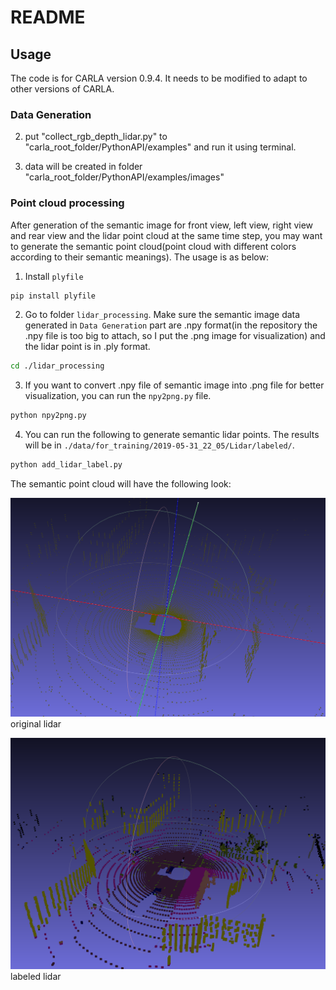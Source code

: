 # README

## Usage

The code is for CARLA version 0.9.4. It needs to be modified to adapt to other versions of CARLA.

### Data Generation

2. put "collect_rgb_depth_lidar.py" to "carla_root_folder/PythonAPI/examples" and run it using terminal. 

3. data will be created in folder "carla_root_folder/PythonAPI/examples/images"

### Point cloud processing

After generation of the semantic image for front view, left view, right view and rear view and the lidar point cloud at the same time step, you may want to generate the semantic point cloud(point cloud with different colors according to their semantic meanings). The usage is as below:

1. Install `plyfile`

```bash
pip install plyfile
```

2. Go to folder `lidar_processing`. Make sure the semantic image data generated in `Data Generation` part are .npy format(in the repository the .npy file is too big to attach, so I put the .png image for visualization) and the lidar point is in .ply format.

```bash
cd ./lidar_processing
```

3. If you want to convert .npy file of semantic image into .png file for better visualization, you can run the `npy2png.py` file.

```bash
python npy2png.py
```

4. You can run the following to generate semantic lidar points. The results will be in `./data/for_training/2019-05-31_22_05/Lidar/labeled/`.

```bash
python add_lidar_label.py
```

The semantic point cloud will have the following look:

![original lidar](./imgs/lidar.png)
original lidar

![labeled lidar](./imgs/lidar_labeled.png)
labeled lidar
